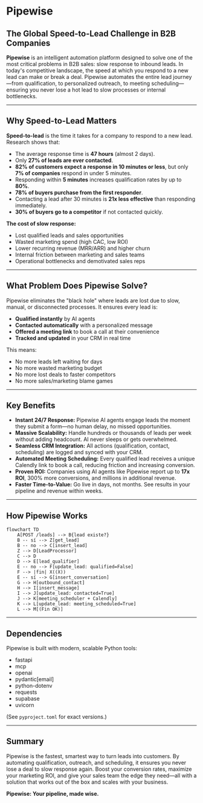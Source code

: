 # Pipewise

## The Global Speed-to-Lead Challenge in B2B Companies

**Pipewise** is an intelligent automation platform designed to solve one of the most critical problems in B2B sales: slow response to inbound leads. In today's competitive landscape, the speed at which you respond to a new lead can make or break a deal. Pipewise automates the entire lead journey—from qualification, to personalized outreach, to meeting scheduling—ensuring you never lose a hot lead to slow processes or internal bottlenecks.

---

## Why Speed-to-Lead Matters

**Speed-to-lead** is the time it takes for a company to respond to a new lead. Research shows that:

- The average response time is **47 hours** (almost 2 days).
- Only **27% of leads are ever contacted**.
- **82% of customers expect a response in 10 minutes or less**, but only **7% of companies** respond in under 5 minutes.
- Responding within **5 minutes** increases qualification rates by up to **80%**.
- **78% of buyers purchase from the first responder**.
- Contacting a lead after 30 minutes is **21x less effective** than responding immediately.
- **30% of buyers go to a competitor** if not contacted quickly.

**The cost of slow response:**

- Lost qualified leads and sales opportunities
- Wasted marketing spend (high CAC, low ROI)
- Lower recurring revenue (MRR/ARR) and higher churn
- Internal friction between marketing and sales teams
- Operational bottlenecks and demotivated sales reps

---

## What Problem Does Pipewise Solve?

Pipewise eliminates the "black hole" where leads are lost due to slow, manual, or disconnected processes. It ensures every lead is:

- **Qualified instantly** by AI agents
- **Contacted automatically** with a personalized message
- **Offered a meeting link** to book a call at their convenience
- **Tracked and updated** in your CRM in real time

This means:

- No more leads left waiting for days
- No more wasted marketing budget
- No more lost deals to faster competitors
- No more sales/marketing blame games

---

## Key Benefits

- **Instant 24/7 Response:** Pipewise AI agents engage leads the moment they submit a form—no human delay, no missed opportunities.
- **Massive Scalability:** Handle hundreds or thousands of leads per week without adding headcount. AI never sleeps or gets overwhelmed.
- **Seamless CRM Integration:** All actions (qualification, contact, scheduling) are logged and synced with your CRM.
- **Automated Meeting Scheduling:** Every qualified lead receives a unique Calendly link to book a call, reducing friction and increasing conversion.
- **Proven ROI:** Companies using AI agents like Pipewise report up to **17x ROI**, 300% more conversions, and millions in additional revenue.
- **Faster Time-to-Value:** Go live in days, not months. See results in your pipeline and revenue within weeks.

---

## How Pipewise Works

```mermaid
flowchart TD
    A[POST /leads] --> B{lead existe?}
    B -- sí --> Z[get_lead]
    B -- no --> C[insert_lead]
    Z --> D[LeadProcessor]
    C --> D
    D --> E[lead_qualifier]
    E -- no --> F[update_lead: qualified=False]
    F --> |fin| X((X))
    E -- sí --> G[insert_conversation]
    G --> H[outbound_contact]
    H --> I[insert_message]
    I --> J[update_lead: contacted=True]
    J --> K[meeting_scheduler + Calendly]
    K --> L[update_lead: meeting_scheduled=True]
    L --> M[(Fin OK)]
```

---

## Dependencies

Pipewise is built with modern, scalable Python tools:

- fastapi
- mcp
- openai
- pydantic[email]
- python-dotenv
- requests
- supabase
- uvicorn

(See `pyproject.toml` for exact versions.)

---

## Summary

Pipewise is the fastest, smartest way to turn leads into customers. By automating qualification, outreach, and scheduling, it ensures you never lose a deal to slow response again. Boost your conversion rates, maximize your marketing ROI, and give your sales team the edge they need—all with a solution that works out of the box and scales with your business.

**Pipewise: Your pipeline, made wise.**
